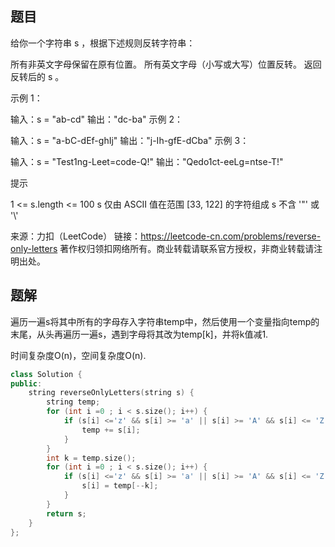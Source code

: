 ## 题目

给你一个字符串 s ，根据下述规则反转字符串：

所有非英文字母保留在原有位置。
所有英文字母（小写或大写）位置反转。
返回反转后的 s 。

 

示例 1：

输入：s = "ab-cd"
输出："dc-ba"
示例 2：

输入：s = "a-bC-dEf-ghIj"
输出："j-Ih-gfE-dCba"
示例 3：

输入：s = "Test1ng-Leet=code-Q!"
输出："Qedo1ct-eeLg=ntse-T!"


提示

1 <= s.length <= 100
s 仅由 ASCII 值在范围 [33, 122] 的字符组成
s 不含 '\"' 或 '\\'

来源：力扣（LeetCode）
链接：https://leetcode-cn.com/problems/reverse-only-letters
著作权归领扣网络所有。商业转载请联系官方授权，非商业转载请注明出处。

## 题解

遍历一遍s将其中所有的字母存入字符串temp中，然后使用一个变量指向temp的末尾，从头再遍历一遍s，遇到字母将其改为temp[k]，并将k值减1.

时间复杂度O(n)，空间复杂度O(n).

```c++
class Solution {
public:
    string reverseOnlyLetters(string s) {
        string temp;
        for (int i =0 ; i < s.size(); i++) {
            if (s[i] <='z' && s[i] >= 'a' || s[i] >= 'A' && s[i] <= 'Z') {
                temp += s[i];
            }
        }
        int k = temp.size();
        for (int i =0 ; i < s.size(); i++) {
            if (s[i] <='z' && s[i] >= 'a' || s[i] >= 'A' && s[i] <= 'Z') {
                s[i] = temp[--k];
            }
        }
        return s;
    }
};
```

